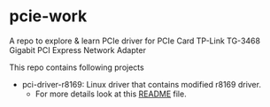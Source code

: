# pcie-work
A repo to explore &amp; learn PCIe driver for PCIe Card TP-Link TG-3468 Gigabit PCI Express Network Adapter

This repo contains following projects
* pci-driver-r8169: Linux driver that contains modified r8169 driver.
  * For more details look at this [README](https://github.com/aananthcn/pcie-work/blob/main/pci-driver-r8169/README.md) file.
